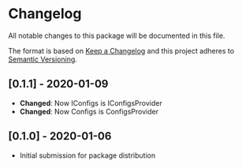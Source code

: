 # Changelog
All notable changes to this package will be documented in this file.

The format is based on [Keep a Changelog](http://keepachangelog.com/en/1.0.0/)
and this project adheres to [Semantic Versioning](http://semver.org/spec/v2.0.0.html).

## [0.1.1] - 2020-01-09

- **Changed**: Now IConfigs is IConfigsProvider
- **Changed**: Now Configs is ConfigsProvider

## [0.1.0] - 2020-01-06

- Initial submission for package distribution

